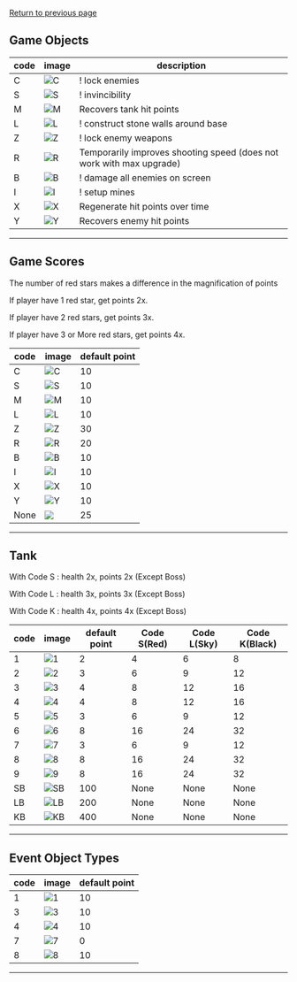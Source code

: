 [Return to previous page](/Decoded/README.md#decoded-structure)

## Game Objects

| code | image                                                                                           | description                                                          |
|------|-------------------------------------------------------------------------------------------------|----------------------------------------------------------------------|
| C    | ![C](https://github.com/jupiterbjy/OpenAT/assets/45421813/6e792a72-85b0-4076-bebe-432f1cc010f1) | ! lock enemies                                                       |
| S    | ![S](https://github.com/jupiterbjy/OpenAT/assets/45421813/02deccf2-cd0e-4978-a3f0-412e564b09ff) | ! invincibility                                                      |
| M    | ![M](https://github.com/jupiterbjy/OpenAT/assets/45421813/93088393-b98d-4d54-b025-22ba78e8769f) | Recovers tank hit points                                             |
| L    | ![L](https://github.com/jupiterbjy/OpenAT/assets/45421813/272936d8-18d7-4a2e-b29c-20c780ddcf44) | ! construct stone walls around base                                  |
| Z    | ![Z](https://github.com/jupiterbjy/OpenAT/assets/45421813/106aaaa3-3c21-4193-8b11-3bcda32c2387) | ! lock enemy weapons                                                 |
| R    | ![R](https://github.com/jupiterbjy/OpenAT/assets/45421813/da6bcd91-8e47-4fc6-a761-69828fe84ee3) | Temporarily improves shooting speed (does not work with max upgrade) |
| B    | ![B](https://github.com/jupiterbjy/OpenAT/assets/45421813/97b6bb11-b89a-47a4-b7d9-d8b6aee9a1f4) | ! damage all enemies on screen                                       |
| I    | ![I](https://github.com/jupiterbjy/OpenAT/assets/45421813/2c854d87-479d-46bf-a567-fd75c4d7efd9) | ! setup mines                                                        |
| X    | ![X](https://github.com/jupiterbjy/OpenAT/assets/45421813/2a885c67-1203-4ee1-864a-c55c16a9f6d4) | Regenerate hit points over time                                      |
| Y    | ![Y](https://github.com/jupiterbjy/OpenAT/assets/45421813/78e90725-1a16-4af9-a255-ded8e45b3525) | Recovers enemy hit points                                            |

---




## Game Scores

The number of red stars makes a difference in the magnification of points

If player have 1 red star, get points 2x.

If player have 2 red stars, get points 3x.

If player have 3 or More red stars, get points 4x.




| code | image                                                                                           | default point     |
|------|-------------------------------------------------------------------------------------------------|-------------------|
| C    | ![C](https://github.com/jupiterbjy/OpenAT/assets/45421813/6e792a72-85b0-4076-bebe-432f1cc010f1) | 10 |
| S    | ![S](https://github.com/jupiterbjy/OpenAT/assets/45421813/02deccf2-cd0e-4978-a3f0-412e564b09ff) | 10 |
| M    | ![M](https://github.com/jupiterbjy/OpenAT/assets/45421813/93088393-b98d-4d54-b025-22ba78e8769f) | 10 |
| L    | ![L](https://github.com/jupiterbjy/OpenAT/assets/45421813/272936d8-18d7-4a2e-b29c-20c780ddcf44) | 10 |
| Z    | ![Z](https://github.com/jupiterbjy/OpenAT/assets/45421813/106aaaa3-3c21-4193-8b11-3bcda32c2387) | 30 |
| R    | ![R](https://github.com/jupiterbjy/OpenAT/assets/45421813/da6bcd91-8e47-4fc6-a761-69828fe84ee3) | 20 |
| B    | ![B](https://github.com/jupiterbjy/OpenAT/assets/45421813/97b6bb11-b89a-47a4-b7d9-d8b6aee9a1f4) | 10 |
| I    | ![I](https://github.com/jupiterbjy/OpenAT/assets/45421813/2c854d87-479d-46bf-a567-fd75c4d7efd9) | 10 |
| X    | ![X](https://github.com/jupiterbjy/OpenAT/assets/45421813/2a885c67-1203-4ee1-864a-c55c16a9f6d4) | 10 |
| Y    | ![Y](https://github.com/jupiterbjy/OpenAT/assets/45421813/78e90725-1a16-4af9-a255-ded8e45b3525) | 10 |
| None | ![](https://github.com/jupiterbjy/OpenAT/assets/45421813/c1842f4d-f739-4ba9-984f-6c5da012053b)  | 25 |


---


## Tank

With Code S : health 2x, points 2x (Except Boss)

With Code L : health 3x, points 3x (Except Boss)

With Code K : health 4x, points 4x (Except Boss)

| code | image                                                                                            | default point | Code S(Red) | Code L(Sky) | Code K(Black) |
|------|--------------------------------------------------------------------------------------------------|---------------|-------------|-------------|---------------|
| 1    | ![1](https://github.com/jupiterbjy/OpenAT/assets/45421813/12be6ec1-b19a-4269-a224-dbcf23119fd3)  | 2             | 4           | 6           | 8             |
| 2    | ![2](https://github.com/jupiterbjy/OpenAT/assets/45421813/7eee7d7d-956b-490f-9102-acf97b279e4a)  | 3             | 6           | 9           | 12            |
| 3    | ![3](https://github.com/jupiterbjy/OpenAT/assets/45421813/40e3076e-362c-4557-bf08-1cf647258f45)  | 4             | 8           | 12          | 16            |
| 4    | ![4](https://github.com/jupiterbjy/OpenAT/assets/45421813/c2bf6230-da30-4657-a3d0-44a2e9dba3a8)  | 4             | 8           | 12          | 16            |
| 5    | ![5](https://github.com/jupiterbjy/OpenAT/assets/45421813/f6d766c3-88c4-4b9d-9b33-34df2399c4b3)  | 3             | 6           | 9           | 12            |
| 6    | ![6](https://github.com/jupiterbjy/OpenAT/assets/45421813/40caa2b8-8914-4af9-947a-a983e04b499d)  | 8             | 16          | 24          | 32            |
| 7    | ![7](https://github.com/jupiterbjy/OpenAT/assets/45421813/68fabe4c-4bfe-46ba-96f0-762b020ee3b5)  | 3             | 6           | 9           | 12            |
| 8    | ![8](https://github.com/jupiterbjy/OpenAT/assets/45421813/98054e66-95f7-4bcd-a8c7-cab91f91467a)  | 8             | 16          | 24          | 32            |
| 9    | ![9](https://github.com/jupiterbjy/OpenAT/assets/45421813/ca8fa741-d332-474a-8dc0-2985c9fc7381)  | 8             | 16          | 24          | 32            |
| SB   | ![SB](https://github.com/jupiterbjy/OpenAT/assets/45421813/b3f62521-9267-4b61-bafb-3f5279174509) | 100           | None        | None        | None          |
| LB   | ![LB](https://github.com/jupiterbjy/OpenAT/assets/45421813/c6c68978-065a-48af-90ff-58abda2a1606) | 200           | None        | None        | None          |
| KB   | ![KB](https://github.com/jupiterbjy/OpenAT/assets/45421813/d090a5b0-3f94-4ca2-9867-2eb78238c3fb) | 400           | None        | None        | None          |

---

## Event Object Types


| code | image                                                                                           | default point     |
|------|-------------------------------------------------------------------------------------------------|-------------------|
| 1    | ![1](https://github.com/jupiterbjy/OpenAT/assets/45421813/afeb5599-e32a-49a1-8cef-7e5fe79bb115) | 10                |
| 3    | ![3](https://github.com/jupiterbjy/OpenAT/assets/45421813/afbd83a8-10da-4917-b34d-163fb1e54707) | 10                |
| 4    | ![4](https://github.com/jupiterbjy/OpenAT/assets/45421813/1c59ef8f-0cc2-426c-b587-a97d5ce9ea81) | 10                |
| 7    | ![7](https://github.com/jupiterbjy/OpenAT/assets/45421813/9ffc6389-96f5-4761-87c1-0ccf44422c1b) | 0                 |
| 8    | ![8](https://github.com/jupiterbjy/OpenAT/assets/45421813/c46e1215-ed3a-4687-b62a-057f1d49edb9) | 10                |

---
